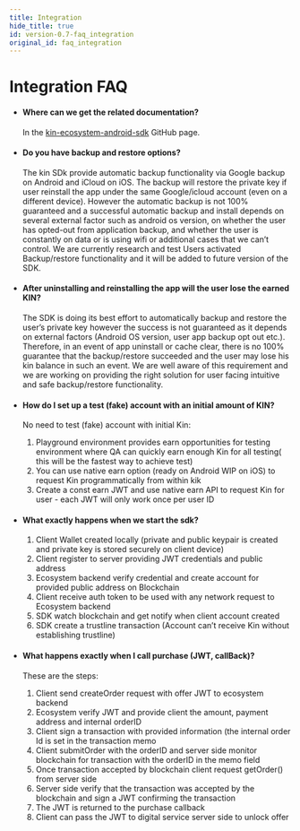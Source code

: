 ```yaml
---
title: Integration
hide_title: true
id: version-0.7-faq_integration
original_id: faq_integration
---
```


# Integration FAQ

* #### Where can we get the related documentation? 
  In the [kin-ecosystem-android-sdk](https://github.com/kinecosystem/kin-ecosystem-android-sdk/blob/dev/README.md) GitHub page.

* #### Do you have backup and restore options?
  The kin SDk provide automatic backup functionality via Google backup on Android and iCloud on iOS.
  The backup will restore the private key if user reinstall the app under the same Google/icloud account (even on a different device).
  However the automatic  backup is not 100% guaranteed and a successful automatic backup and install depends on several external factor such as android os version, on whether the user has opted-out from application backup, and whether the user is constantly on data or is using wifi or additional cases that we can’t control. 
  We are currently research and test Users activated Backup/restore functionality and it will be added to future version of the SDK.

* #### After uninstalling and reinstalling the app will the user lose the earned KIN?
  The SDK is doing its best effort to automatically backup and restore the user’s private key however the success is not guaranteed as it depends on external factors (Android OS version, user app backup opt out etc.).
  Therefore, in an event of app uninstall or cache clear, there is no 100% guarantee that the backup/restore succeeded and the user may lose his kin balance in such an event.
  We are well aware of this requirement and we are working on providing the right solution for user facing intuitive and safe backup/restore functionality.

* #### How do I set up a test (fake) account with an initial amount of KIN?
  No need to test (fake) account with initial Kin:  
    1. Playground environment provides  earn opportunities for testing environment where QA can quickly earn enough Kin for all testing( this will be the fastest way to achieve test)
    2. You can use native earn option (ready on Android WIP on iOS)  to request Kin programmatically from within kik
    3. Create a const earn JWT and use native earn API to request Kin for user - each JWT will only work once per user ID
 
* #### What exactly happens when we start the sdk?
  1. Client Wallet created locally (private and public keypair is created and private key is stored securely on client device)
  2. Client register to server providing JWT credentials and public address
  3. Ecosystem backend verify credential and create account for provided public address on Blockchain
  4. Client receive auth token to be used with any network request to Ecosystem backend 
  5. SDK watch blockchain and get notify when client account created
  6. SDK create a trustline transaction (Account can’t receive Kin without establishing  trustline)

* #### What happens exactly when I call purchase (JWT, callBack)?
  These are the steps:
    1. Client send createOrder request with offer JWT to ecosystem backend
    2. Ecosystem verify JWT and provide client the amount, payment address and internal orderID
    3. Client sign a transaction with provided information (the internal order Id is set in the transaction memo
    4. Client submitOrder with the orderID and server side monitor blockchain for transaction with the orderID in the memo field 
    5. Once transaction accepted by blockchain client request getOrder() from server side
    6. Server side verify that the transaction was accepted by the blockchain and sign a JWT confirming the transaction
    7. The JWT is returned to the purchase callback
    8. Client can pass the JWT to digital service server side to unlock offer
